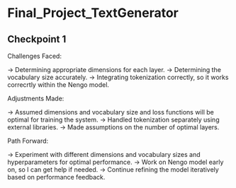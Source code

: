# Final_Project_TextGenerator

## Checkpoint 1

Challenges Faced:

-> Determining appropriate dimensions for each layer.
-> Determining the vocabulary size accurately.
-> Integrating tokenization correctly, so it works correcrtly within the Nengo model.


Adjustments Made:

-> Assumed dimensions and vocabulary size and loss functions will be optimal for training the system.
-> Handled tokenization separately using external libraries.
-> Made assumptions on the number of optimal layers.


Path Forward:

-> Experiment with different dimensions and vocabulary sizes and hyperparameters for optimal performance.
-> Work on Nengo model early on, so I can get help if needed.
-> Continue refining the model iteratively based on performance feedback.
